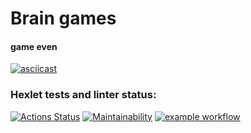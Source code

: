 # Brain games

#### game even

[![asciicast](https://asciinema.org/a/vekHvPK7VJYvyQ2e6SR6EVjxN.svg)](https://asciinema.org/a/vekHvPK7VJYvyQ2e6SR6EVjxN)

### Hexlet tests and linter status:

[![Actions Status](https://github.com/ynchak/frontend-project-lvl1/workflows/hexlet-check/badge.svg)](https://github.com/ynchak/frontend-project-lvl1/actions)
[![Maintainability](https://api.codeclimate.com/v1/badges/70cac9f9373ab47f099b/maintainability)](https://codeclimate.com/github/ynchak/frontend-project-lvl1/maintainability)
[![example workflow](https://github.com/ynchak/frontend-project-lvl1/actions/workflows/lint-check.yml/badge.svg)](https://github.com/ynchak/frontend-project-lvl1/actions)
